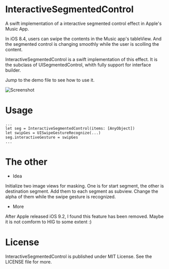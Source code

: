 # InteractiveSegmentedControl
A swift implementation of a interactive segmented control effect in Apple's Music App.

In iOS 8.4, users can swipe the contents in the Music app's tableView. And the segmented control is changing smoothly while the user is scolling the content.

InteractiveSegmentedControl is a swift implementation of this effect. It is the subclass of UISegmentedControl, whith fully support for interface builder.

Jump to the demo file to see how to use it.

![Screenshot](https://raw.github.com/hengyu/InteractiveSegmentedControl/master/Screenshot/out.gif)

# Usage

```
...
let seg = InteractiveSegmentedControl(items: [AnyObject])
let swipGes = UISwipeGestureRecognize(...)
seg.interactiveGesture = swipGes
...
```

# The other

- Idea

Initialize two image views for masking. One is for start segment, the other is destination segment. Add them to each segment as subview. Change the alpha of them while the swipe gesture is recognized.

- More

After Apple released iOS 9.2, I found this feature has been removed. Maybe it is not comform to HIG to some extent :) 

# License
InteractiveSegmentedControl is published under MIT License. See the LICENSE file for more.
